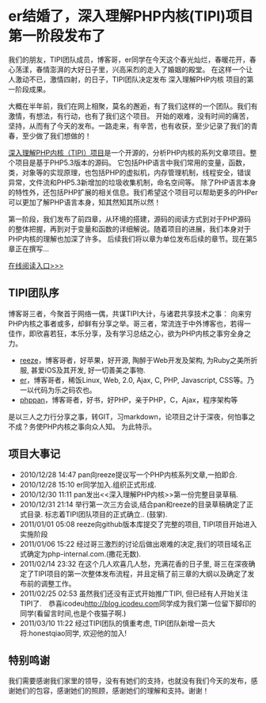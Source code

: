 # er结婚了，深入理解PHP内核(TIPI)项目第一阶段发布了

我们的朋友，TIPI团队成员，博客哥，er同学在今天这个春光灿烂，春暖花开，春心荡漾，春情澎湃的大好日子里，兴高采烈的走入了婚姻的殿堂。
在这样一个让人激动不已，激情四射，的日子，TIPI团队决定发布 深入理解PHP内核 项目的第一阶段成果。

大概在半年前，我们在网上相聚，莫名的邂逅，有了我们这样的一个团队。我们有激情，有想法，有行动，也有了我们这个项目。
开始的艰难，没有时间的痛苦，坚持，从而有了今天的发布。一路走来，有辛苦，也有收获，至少记录了我们的青春，至少做了我们想做的！

[深入理解PHP内核（TIPI）项目][tipi]是一个开源的，分析PHP内核的系列文章项目。整个项目是基于PHP5.3版本的源码。
它包括PHP语言中我们常用的变量，函数，类，对象等的实现原理，也包括PHP的虚拟机，内存管理机制，线程安全，错误异常，文件流和PHP5.3新增加的垃圾收集机制，命名空间等。
除了PHP语言本身的特性外，还包括PHP扩展的相关信息。我们希望这个项目可以帮助更多的PHPer可以更加了解PHP语言本身，知其然知其所以然！

第一阶段，我们发布了前四章，从环境的搭建，源码的阅读方式到对于PHP源码的整体把握，再到对于变量和函数的详细解说。随着项目的进展，我们本身对于PHP内核的理解也加深了许多。
后续我们将以章为单位发布后续的章节。现在第5章正在撰写...

[在线阅读入口>>>][tipi]

## TIPI团队序
博客哥三者，今聚首于网络一偶，共谋TIPI大计，与诸君共享技术之事：
向来穷PHP内核之事者或多，却鲜有分享之举。哥三者，常流连于中外博客也，若得一佳作，即欣喜若狂，本乐分享，及有学习总结之心，欲为PHP内核之事穷全身之力。

* [reeze](http://reeze.cn)，博客哥者，好苹果，好开源, 陶醉于Web开发及架构, 为Ruby之美所折服, 甚爱iOS及其开发, 好一切善美之事物.
* [er](http://www.zhangabc.com)，博客哥者，稀饭Linux, Web, 2.0, Ajax, C, PHP, Javascript, CSS等。乃一以代码为乐之码农也。
* [phppan](http://www.phppan.com/)，博客哥者，好书，好PHP，亲于PHP，C，Ajax，程序架构等

是以三人之力行分享之事，转GIT，习markdown，论项目之计于深夜，何怕事之不成？务使PHP内核之事向众人知。
为此特示。


## 项目大事记

* 2010/12/28 14:47 pan向reeze提议写一个PHP内核系列文章,一拍即合.
* 2010/12/28 15:10 er同学加入.组织正式形成.
* 2010/12/30 11:11 pan发出<<深入理解PHP内核>>第一份完整目录草稿.
* 2010/12/31 21:14 举行第一次三方会谈,结合pan和reeze的目录草稿确定了正式目录. 标志着TIPI团队项目的正式确立.. (鼓掌).
* 2011/01/01 05:08 reeze向github版本库提交了完整的项目, TIPI项目开始进入实施阶段
* 2011/01/06 15:22 经过哥三激烈的讨论后做出艰难的决定,我们的项目域名正式确定为php-internal.com.(撒花无数).
* 2011/02/14 23:32 在这个几人欢喜几人愁，充满花香的日子里, 哥三在深夜确定了TIPI项目的第一次整体发布流程，并且定稿了前三章的大纲以及确定了发布前的调整工作。
* 2011/02/25 02:53 虽然我们还没有正式开始推广TIPI, 但已经有人开始关注TIPI了.　恭喜icodeu<http://blog.icodeu.com>同学成为我们第一位留下脚印的同学(看留言时间,也是个夜猫子啊.)
* 2011/03/10 11:22 经过TIPI团队的慎重考虑, TIPI团队新增一员大将:honestqiao同学, 欢迎他的加入!

## 特别鸣谢

我们需要感谢我们家里的领导，没有有她们的支持，也就没有我们今天的发布，感谢她们的包容，感谢她们的照顾，感谢她们的理解和支持。谢谢！

[tipi]: http://www.php-internal.com/



